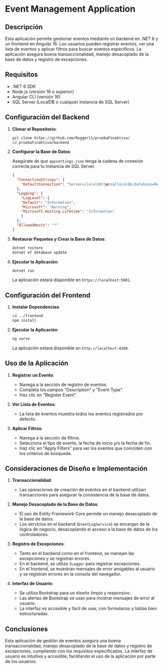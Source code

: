 
# Event Management Application

## Descripción

Esta aplicación permite gestionar eventos mediante un backend en .NET 6 y un frontend en Angular 16. Los usuarios pueden registrar eventos, ver una lista de eventos y aplicar filtros para buscar eventos específicos. La aplicación asegura buena transaccionalidad, manejo desacoplado de la base de datos y registro de excepciones.

## Requisitos

- .NET 6 SDK
- Node.js (versión 16 o superior)
- Angular CLI (versión 16)
- SQL Server (LocalDB o cualquier instancia de SQL Server)

## Configuración del Backend

1. **Clonar el Repositorio**:

   ```sh
   git clone https://github.com/Rogger11/pruebaFinaktiva/
   cd pruebaFinaktiva/backend
   ```

2. **Configurar la Base de Datos**:

   Asegúrate de que `appsettings.json` tenga la cadena de conexión correcta para tu instancia de SQL Server.

   ```json
   {
     "ConnectionStrings": {
       "DefaultConnection": "Server=(localdb)\mssqllocaldb;Database=Registration;Trusted_Connection=True;MultipleActiveResultSets=true"
     },
     "Logging": {
       "LogLevel": {
       "Default": "Information",
       "Microsoft": "Warning",
       "Microsoft.Hosting.Lifetime": "Information"
       }
     },
     "AllowedHosts": "*"
   }
   ```

3. **Restaurar Paquetes y Crear la Base de Datos**:

   ```sh
   dotnet restore
   dotnet ef database update
   ```

4. **Ejecutar la Aplicación**:

   ```sh
   dotnet run
   ```

   La aplicación estará disponible en `https://localhost:5001`.

## Configuración del Frontend

1. **Instalar Dependencias**:

   ```sh
   cd ../frontend
   npm install
   ```

2. **Ejecutar la Aplicación**:

   ```sh
   ng serve
   ```

   La aplicación estará disponible en `http://localhost:4200`.

## Uso de la Aplicación

1. **Registrar un Evento**:
   - Navega a la sección de registro de eventos.
   - Completa los campos "Description" y "Event Type".
   - Haz clic en "Register Event".

2. **Ver Lista de Eventos**:
   - La lista de eventos muestra todos los eventos registrados por defecto.

3. **Aplicar Filtros**:
   - Navega a la sección de filtros.
   - Selecciona el tipo de evento, la fecha de inicio y/o la fecha de fin.
   - Haz clic en "Apply Filters" para ver los eventos que coinciden con los criterios de búsqueda.

## Consideraciones de Diseño e Implementación

1. **Transaccionalidad**:
   - Las operaciones de creación de eventos en el backend utilizan transacciones para asegurar la consistencia de la base de datos.

2. **Manejo Desacoplado de la Base de Datos**:
   - El uso de Entity Framework Core permite un manejo desacoplado de la base de datos.
   - Los servicios en el backend (`EventLogService`) se encargan de la lógica de negocio, desacoplando el acceso a la base de datos de los controladores.

3. **Registro de Excepciones**:
   - Tanto en el backend como en el frontend, se manejan las excepciones y se registran errores.
   - En el backend, se utiliza `ILogger` para registrar excepciones.
   - En el frontend, se muestran mensajes de error amigables al usuario y se registran errores en la consola del navegador.

4. **Interfaz de Usuario**:
   - Se utiliza Bootstrap para un diseño limpio y responsivo.
   - Las alertas de Bootstrap se usan para mostrar mensajes de error al usuario.
   - La interfaz es accesible y fácil de usar, con formularios y tablas bien estructuradas.

## Conclusiones

Esta aplicación de gestión de eventos asegura una buena transaccionalidad, manejo desacoplado de la base de datos y registro de excepciones, cumpliendo con los requisitos especificados. La interfaz de usuario es intuitiva y accesible, facilitando el uso de la aplicación por parte de los usuarios.
